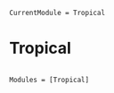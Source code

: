 ```@meta
CurrentModule = Tropical
```

# Tropical

```@index
```

```@autodocs
Modules = [Tropical]
```
